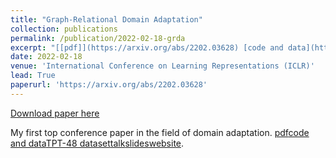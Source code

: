 ```yaml
---
title: "Graph-Relational Domain Adaptation"
collection: publications
permalink: /publication/2022-02-18-grda
excerpt: "[[pdf]](https://arxiv.org/abs/2202.03628) [code and data](https://github.com/Wang-ML-Lab/GRDA) [TPT-48 dataset](https://shsjxzh.github.io/files/TPT-48.zip) [talk](https://www.youtube.com/watch?v=oNM5hZGVv34) [slides](https://shsjxzh.github.io/files/GRDA_slides.pptx) [website](https://iclr.cc/virtual/2022/poster/7145)."
date: 2022-02-18
venue: 'International Conference on Learning Representations (ICLR)'
lead: True
paperurl: 'https://arxiv.org/abs/2202.03628'
---
```


<a href='https://arxiv.org/abs/2202.03628'>Download paper here</a>

My first top conference paper in the field of domain adaptation. [pdf](https://arxiv.org/abs/2202.03628)[code and data](https://github.com/Wang-ML-Lab/GRDA)[TPT-48 dataset](https://shsjxzh.github.io/files/TPT-48.zip)[talk](https://www.youtube.com/watch?v=oNM5hZGVv34)[slides](https://shsjxzh.github.io/files/GRDA_slides.pptx)[website](https://iclr.cc/virtual/2022/poster/7145).
